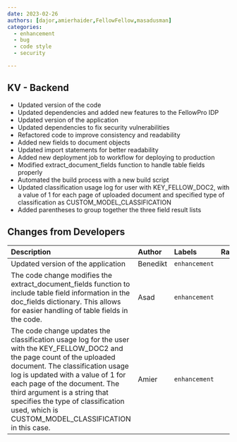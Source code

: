```yaml
---
date: 2023-02-26
authors: [dajor,amierhaider,FellowFellow,masadusman]
categories:
  - enhancement
  - bug
  - code style
  - security

---
```



## KV - Backend
- Updated version of the code
- Updated dependencies and added new features to the FellowPro IDP
- Updated version of the application
- Updated dependencies to fix security vulnerabilities
- Refactored code to improve consistency and readability
- Added new fields to document objects
- Updated import statements for better readability
- Added new deployment job to workflow for deploying to production
- Modified extract_document_fields function to handle table fields properly
- Automated the build process with a new build script
- Updated classification usage log for user with KEY_FELLOW_DOC2, with a value of 1 for each page of uploaded document and specified type of classification as CUSTOM_MODEL_CLASSIFICATION
- Added parentheses to group together the three field result lists


## Changes from Developers
| Description                                                                                                                                                                                                                                                                                                                                                        | Author   | Labels        |   Rating |
|:-------------------------------------------------------------------------------------------------------------------------------------------------------------------------------------------------------------------------------------------------------------------------------------------------------------------------------------------------------------------|:---------|:--------------|---------:|
| Updated version of the application                                                                                                                                                                                                                                                                                                                                 | Benedikt | `enhancement` |        7 |
| The code change modifies the extract_document_fields function to include table field information in the doc_fields dictionary. This allows for easier handling of table fields in the code.                                                                                                                                                                        | Asad     | `enhancement` |        3 |
| The code change updates the classification usage log for the user with the KEY_FELLOW_DOC2 and the page count of the uploaded document. The classification usage log is updated with a value of 1 for each page of the document. The third argument is a string that specifies the type of classification used, which is CUSTOM_MODEL_CLASSIFICATION in this case. | Amier    | `enhancement` |        5 |